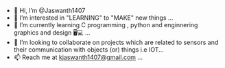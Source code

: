 - 👋 Hi, I’m @Jaswanth1407
- 👀 I’m interested in "LEARNING" to "MAKE" new things ...
- 🌱 I’m currently learning C programming , python and enginnering graphics and design 🖥️💻 ...
- 💞️ I’m looking to collaborate on projects which are related to sensors and their communication with objects (or) things i.e IOT...
- 📫  Reach me at kjaswanth1407@gmail.com ...

<!---
Jaswanth1407/Jaswanth1407 is a ✨ special ✨ repository because its `README.md` (this file) appears on your GitHub profile.
You can click the Preview link to take a look at your changes.
--->
